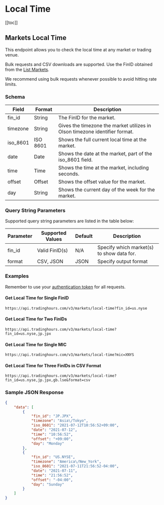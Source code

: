 # Local Time

[[toc]]

## Markets Local Time

This endpoint allows you to check the local time at any market or trading venue.

Bulk requests and CSV downloads are supported. Use the FinID obtained from the [List Markets](./find-markets.md#list-all-markets).

We recommend using bulk requests whenever possible to avoid hitting rate limits.

### Schema
| Field | Format | Description |
| ------------- | ------------- | --------- |
| fin_id | String | The FinID for the market. |
| timezone | String | Gives the timezone the market utilizes in Olson timezone identifier format. |
| iso_8601 | ISO 8601 | Shows the full current local time at the market. |
| date | Date | Shows the date at the market, part of the iso_8601 field. |
| time | Time | Shows the time at the market, including seconds. |
| offset | Offset | Shows the offset value for the market. |
| day | String | Shows the current day of the week for the market. |

### Query String Parameters
Supported query string parameters are listed in the table below:

| Parameter | Supported Values | Default | Description |
| ------------- | ------------- | --------- | --------- |
| fin_id | Valid FinID(s) | N/A | Specify which market(s) to show data for. |
| format | CSV, JSON | JSON | Specify output format |

### Examples
Remember to use your [authentication token](../authentication.md) for all requests.

#### Get Local Time for Single FinID
```
https://api.tradinghours.com/v3/markets/local-time?fin_id=us.nyse
```

#### Get Local Time for Two FinIDs
```
https://api.tradinghours.com/v3/markets/local-time?fin_id=us.nyse,jp.jpx
```

#### Get Local Time for Single MIC
```
https://api.tradinghours.com/v3/markets/local-time?mic=XNYS
```

#### Get Local Time for Three FinIDs in CSV Format
```
https://api.tradinghours.com/v3/markets/local-time?fin_id=us.nyse,jp.jpx,gb.lse&format=csv
```

### Sample JSON Response

```json
{
    "data": [
        {
            "fin_id": "JP.JPX",
            "timezone": "Asia\/Tokyo",
            "iso_8601": "2021-07-12T10:56:52+09:00",
            "date": "2021-07-12",
            "time": "10:56:52",
            "offset": "+09:00",
            "day": "Monday"
        },
        {
            "fin_id": "US.NYSE",
            "timezone": "America\/New_York",
            "iso_8601": "2021-07-11T21:56:52-04:00",
            "date": "2021-07-11",
            "time": "21:56:52",
            "offset": "-04:00",
            "day": "Sunday"
        }
    ]
}
```

